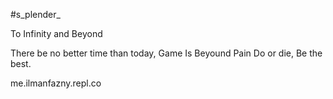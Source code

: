 #s_plender_

To Infinity and Beyond

There be no better time than today, Game Is Beyound Pain Do or die, Be the best.

me.ilmanfazny.repl.co
